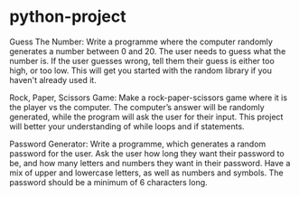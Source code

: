 # python-project

Guess The Number:
Write a programme where the computer randomly generates a number between 0 and 20. 
The user needs to guess what the number is. 
If the user guesses wrong, tell them their guess is either too high, or too low.
This will get you started with the random library if you haven't already used it.

Rock, Paper, Scissors Game:
Make a rock-paper-scissors game where it is the player vs the computer. 
The computer’s answer will be randomly generated, while the program will ask the user for their input. 
This project will better your understanding of while loops and if statements.

Password Generator:
Write a programme, which generates a random password for the user.
Ask the user how long they want their password to be, and how many letters and numbers they want in their password. 
Have a mix of upper and lowercase letters, as well as numbers and symbols.
The password should be a minimum of 6 characters long.
